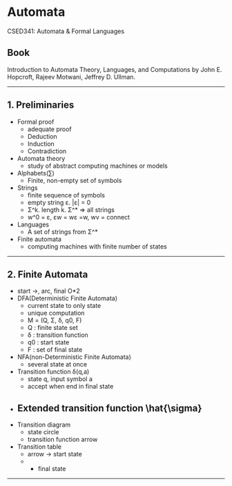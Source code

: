 # Automata
CSED341: Automata & Formal Languages

## Book

Introduction to Automata Theory, Languages, and Computations
by John E. Hopcroft, Rajeev Motwani, Jeffrey D. Ullman.

---

## 1. Preliminaries

- Formal proof
    - adequate proof
    - Deduction
    - Induction
    - Contradiction
- Automata theory
    - study of abstract computing machines or models
- Alphabets(∑)
    - Finite, non-empty set of symbols
- Strings
    - finite sequence of symbols
    - empty string ε. |ε| = 0
    - Σ^k. length k. Σ^* ⇒ all strings
    - w^0 = ε, εw = wε =w, wv = connect
- Languages
    - A set of strings from Σ^*
- Finite automata
    - computing machines with finite number of states

---

## 2. Finite Automata

- start →, arc, final O*2
- DFA(Deterministic Finite Automata)
    - current state to only state
    - unique computation
    - M = (Q, Σ, δ, q0, F)
    - Q : finite state set
    - δ : transition function
    - q0 : start state
    - F : set of final state
- NFA(non-Deterministic Finite Automata)
    - several state at once
- Transition function δ(q,a)
    - state q, input symbol a
    - accept when end in final state
- Extended transition function \hat{\sigma}
    - 
- Transition diagram
    - state circle
    - transition function arrow
- Transition table
    - arrow → start state
    - * final state

---
